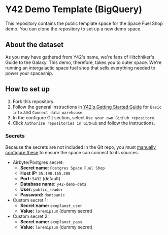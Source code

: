 # Y42 Demo Template (BigQuery)

This repository contains the public template space for the Space Fuel Shop demo. You can clone the repository to set up a new demo space.

## About the dataset
As you may have gathered from Y42's name, we're fans of Hitchhiker's Guide to the Galaxy. This demo, therefore, takes you to outer space. We're running an intergalactic space fuel shop that sells everything needed to power your spaceship.

## How to set up

1. Fork this repository.
2. Follow the general instructions in [Y42's Getting Started Guide](https://docs.y42.dev/docs/getting-started/create-a-space) for `Basic info` and `Connect data warehouse`.
3. In the configure Git section, select `Use your own GitHub repository`.
4. Click `Authorize repositories in GitHub` and follow the instructions.

### Secrets

Because the secrets are not included in the Git repo, you must [manually configure these](https://docs.y42.dev/docs/spaces/settings/secrets) to ensure the space can connect to its sources.

- Airbyte/Postgres secret:
  - **Secret name**: `Postgres Space Fuel Shop`
  - **Host IP:** `35.198.165.208`
  - **Port:** `5432` (default)
  - **Database name:** `y42-demo-data`
  - **User:** `public_reader`
  - **Password:** `dontpanic`
- Custom secret 1:
  - **Secret name:** `exoplanet_user`
  - **Value:** `loremipsum` (dummy secret)
- Custom secret 2:
  - **Secret name:** `exoplanet_pass`
  - **Value:** `loremipsum` (dummy secret)
